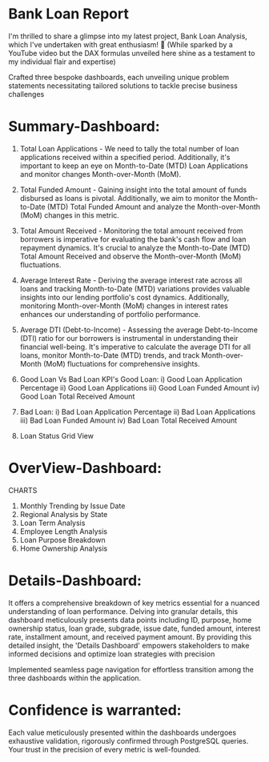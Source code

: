# Bank Loan Report

I'm thrilled to share a glimpse into my latest project, Bank Loan Analysis, which I've undertaken with great enthusiasm! 💼
(While sparked by a YouTube video but the DAX formulas unveiled here shine as a testament to my individual flair and expertise)

Crafted three bespoke dashboards, each unveiling unique problem statements necessitating tailored solutions to tackle precise business challenges

# Summary-Dashboard:
1. Total Loan Applications - We need to tally the total number of loan applications received within a specified period. Additionally, it's important to keep an eye on Month-to-Date (MTD) Loan Applications and monitor changes Month-over-Month (MoM).

2. Total Funded Amount - Gaining insight into the total amount of funds disbursed as loans is pivotal. Additionally, we aim to monitor the Month-to-Date (MTD) Total Funded Amount and analyze the Month-over-Month (MoM) changes in this metric.

3. Total Amount Received - Monitoring the total amount received from borrowers is imperative for evaluating the bank's cash flow and loan repayment dynamics. It's crucial to analyze the Month-to-Date (MTD) Total Amount Received and observe the Month-over-Month (MoM) fluctuations.

4. Average Interest Rate - Deriving the average interest rate across all loans and tracking Month-to-Date (MTD) variations provides valuable insights into our lending portfolio's cost dynamics. Additionally, monitoring Month-over-Month (MoM) changes in interest rates enhances our understanding of portfolio performance.

5. Average DTI (Debt-to-Income) - Assessing the average Debt-to-Income (DTI) ratio for our borrowers is instrumental in understanding their financial well-being. It's imperative to calculate the average DTI for all loans, monitor Month-to-Date (MTD) trends, and track Month-over-Month (MoM) fluctuations for comprehensive insights.

6. Good Loan Vs Bad Loan KPI's
Good Loan:
i) Good Loan Application Percentage
ii) Good Loan Applications
iii) Good Loan Funded Amount
iv) Good Loan Total Received Amount

7. Bad Loan:
i) Bad Loan Application Percentage
ii) Bad Loan Applications
iii) Bad Loan Funded Amount
iv) Bad Loan Total Received Amount

8. Loan Status Grid View

# OverView-Dashboard:
CHARTS
1. Monthly Trending by Issue Date
2. Regional Analysis by State
3. Loan Term Analysis
4. Employee Length Analysis
5. Loan Purpose Breakdown
6. Home Ownership Analysis

# Details-Dashboard:
It offers a comprehensive breakdown of key metrics essential for a nuanced understanding of loan performance. Delving into granular details, this dashboard meticulously presents data points including ID, purpose, home ownership status, loan grade, subgrade, issue date, funded amount, interest rate, installment amount, and received payment amount. By providing this detailed insight, the 'Details Dashboard' empowers stakeholders to make informed decisions and optimize loan strategies with precision

Implemented seamless page navigation for effortless transition among the three dashboards within the application.

# Confidence is warranted:
Each value meticulously presented within the dashboards undergoes exhaustive validation, rigorously confirmed through PostgreSQL queries. Your trust in the precision of every metric is well-founded.
